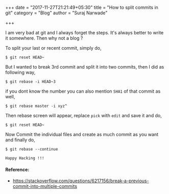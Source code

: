+++
date = "2017-11-27T21:21:49+05:30"
title = "How to split commits in git"
category = "Blog"
author = "Suraj Narwade"

+++

I am very bad at git and I always forget the steps. It's always better to write it somewhere. Then why not a blog ? 


To split your last or recent commit, simply do, 

```
$ git reset HEAD~
```

But I wanted to break 3rd commit and split it into two commits, then I did as following way,

```
$ git rebase -i HEAD~3
```

if you dont know the number you can also mention `SHA1` of that commit as well,

```
$ git rebase master -i xyz^
```

Then rebase screen will appear, replace `pick` with `edit` and save it and do,

```
$ git reset HEAD~
```
Now Commit the individual files and create as much commit as you want and finally do,

```
$ git rebase --continue
```


``Happy Hacking !!!``

#### Reference:
 
 * https://stackoverflow.com/questions/6217156/break-a-previous-commit-into-multiple-commits

